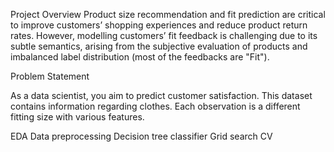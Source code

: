 Project Overview
Product size recommendation and fit prediction are critical to improve customers’ shopping experiences and reduce product return rates. However, modelling customers’ fit feedback is challenging due to its subtle semantics, arising from the subjective evaluation of products and imbalanced label distribution (most of the feedbacks are "Fit").

Problem Statement

As a data scientist, you aim to predict customer satisfaction. This dataset contains information regarding clothes. Each observation is a different fitting size with various features.

EDA
Data preprocessing
Decision tree classifier
Grid search CV